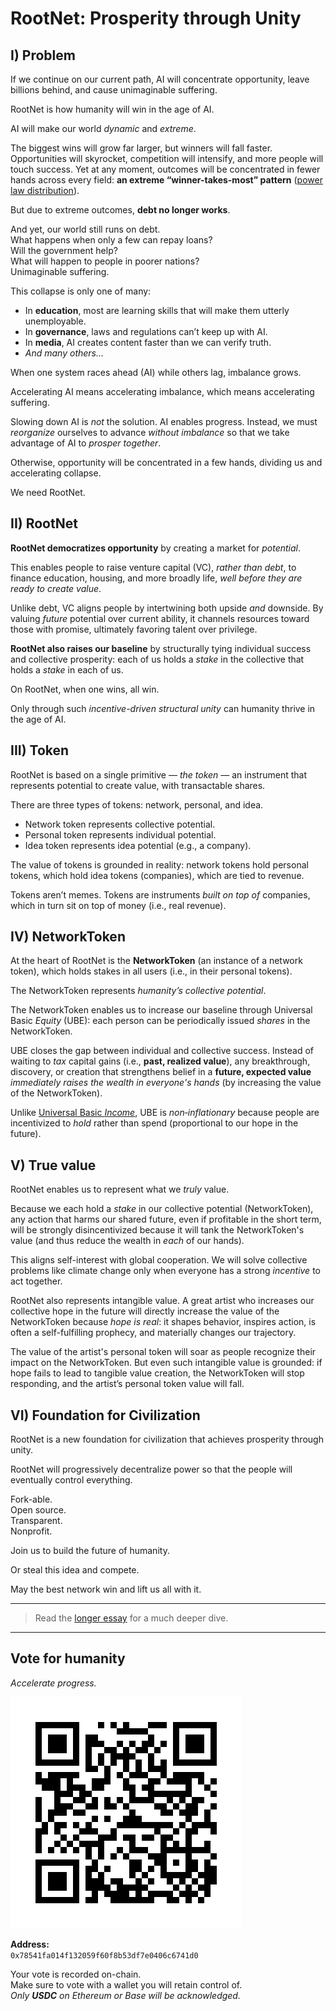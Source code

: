 # RootNet: Prosperity through Unity

## I) Problem

If we continue on our current path, AI will concentrate opportunity, leave billions behind, and cause unimaginable suffering.

RootNet is how humanity will win in the age of AI.

AI will make our world *dynamic* and *extreme*.

The biggest wins will grow far larger, but winners will fall faster. Opportunities will skyrocket, competition will intensify, and more people will touch success. Yet at any moment, outcomes will be concentrated in fewer hands across every field: **an extreme “winner-takes-most” pattern** ([power law distribution](https://en.wikipedia.org/wiki/Power_law)).

But due to extreme outcomes, **debt no longer works**.

And yet, our world still runs on debt.<br/>
What happens when only a few can repay loans?<br/>
Will the government help?<br/>
What will happen to people in poorer nations?<br/>
Unimaginable suffering.

This collapse is only one of many:
- In **education**, most are learning skills that will make them utterly unemployable.
- In **governance**, laws and regulations can’t keep up with AI.
- In **media**, AI creates content faster than we can verify truth.
- *And many others...*

When one system races ahead (AI) while others lag, imbalance grows.

Accelerating AI means accelerating imbalance, which means accelerating suffering. 

Slowing down AI is *not* the solution. AI enables progress. Instead, we must *reorganize* ourselves to advance *without imbalance* so that we take advantage of AI to *prosper together*.

Otherwise, opportunity will be concentrated in a few hands, dividing us and accelerating collapse.

We need RootNet.

## II) RootNet

**RootNet democratizes opportunity** by creating a market for *potential*.

This enables people to raise venture capital (VC), *rather than debt*, to finance education, housing, and more broadly life, *well before they are ready to create value*.

Unlike debt, VC aligns people by intertwining both upside *and* downside. By valuing _future_ potential over current ability, it channels resources toward those with promise, ultimately favoring talent over privilege.

**RootNet also raises our baseline** by structurally tying individual success and collective prosperity: each of us holds a *stake* in the collective that holds a *stake* in each of us. 

On RootNet, when one wins, all win.

Only through such *incentive-driven structural unity* can humanity thrive in the age of AI.

## III) Token

RootNet is based on a single primitive — *the token* — an instrument that represents potential to create value, with transactable shares. 

There are three types of tokens: network, personal, and idea.

- Network token represents collective potential.<br/>
- Personal token represents individual potential.<br/>
- Idea token represents idea potential (e.g., a company).

The value of tokens is grounded in reality: network tokens hold personal tokens, which hold idea tokens (companies), which are tied to revenue. 

Tokens aren’t memes. Tokens are instruments *built on top of* companies, which in turn sit on top of money (i.e., real revenue).

## IV) NetworkToken

At the heart of RootNet is the **NetworkToken** (an instance of a network token), which holds stakes in all users (i.e., in their personal tokens).

The NetworkToken represents _humanity’s collective potential_.

The NetworkToken enables us to increase our baseline through Universal Basic *Equity* (UBE): each person can be periodically issued *shares* in the NetworkToken.

UBE closes the gap between individual and collective success. Instead of waiting to _tax_ capital gains (i.e., **past, realized value**), any breakthrough, discovery, or creation that strengthens belief in a **future, expected value** _immediately raises the wealth in everyone's hands_ (by increasing the value of the NetworkToken).

Unlike [Universal Basic *Income*](https://en.wikipedia.org/wiki/Universal_basic_income), UBE is *non‑inflationary* because people are incentivized to *hold* rather than spend (proportional to our hope in the future).

## V) True value

RootNet enables us to represent what we _truly_ value.

Because we each hold a *stake* in our collective potential (NetworkToken), any action that harms our shared future, even if profitable in the short term, will be strongly disincentivized because it will tank the NetworkToken's value (and thus reduce the wealth in *each* of our hands).

This aligns self-interest with global cooperation. We will solve collective problems like climate change only when everyone has a strong _incentive_ to act together.

RootNet also represents intangible value. A great artist who increases our collective hope in the future will directly increase the value of the NetworkToken because *hope is real*: it shapes behavior, inspires action, is often a self-fulfilling prophecy, and materially changes our trajectory.

The value of the artist's personal token will soar as people recognize their impact on the NetworkToken. But even such intangible value is grounded: if hope fails to lead to tangible value creation, the NetworkToken will stop responding, and the artist’s personal token value will fall.

## VI) Foundation for Civilization

RootNet is a new foundation for civilization that achieves prosperity through unity.

RootNet will progressively decentralize power so that the people will eventually control everything.

Fork-able.<br/>
Open source.<br/>
Transparent.<br/>
Nonprofit.<br/>

Join us to build the future of humanity.

Or steal this idea and compete.

May the best network win and lift us all with it.

---

> Read the [longer essay](RootNet/RootNet.md) for a much deeper dive.

---

## Vote for humanity

*Accelerate progress.*

![Vote QR Code](RootNet/appendix/assets/vote-address.png)

**Address:**  
`0x78541fa014f132059f60f8b53df7e0406c6741d0`

Your vote is recorded on-chain.<br/>
Make sure to vote with a wallet you will retain control of.<br/>
*Only **USDC** on Ethereum or Base will be acknowledged.*

